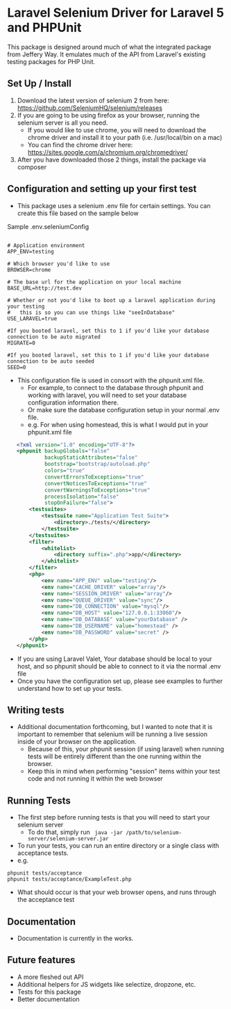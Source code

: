 # Laravel Selenium Driver for Laravel 5 and PHPUnit

This package is designed around much of what the integrated package from Jeffery Way.  It emulates much of the API from Laravel's existing testing packages for PHP Unit.


## Set Up / Install

1. Download the latest version of selenium 2 from here: https://github.com/SeleniumHQ/selenium/releases
2. If you are going to be using firefox as your browser, running the selenium server is all you need.
    * If you would like to use chrome, you will need to download the chrome driver and install it to your path (i.e. /usr/local/bin on a mac)
    * You can find the chrome driver here: https://sites.google.com/a/chromium.org/chromedriver/
3.  After you have downloaded those 2 things, install the package via composer


## Configuration and setting up your first test

 - This package uses a selenium .env file for certain settings.  You can create this file based on the sample below
 
Sample .env.seleniumConfig
```

# Application environment
APP_ENV=testing

# Which browser you'd like to use
BROWSER=chrome 

# The base url for the application on your local machine
BASE_URL=http://test.dev 

# Whether or not you'd like to boot up a laravel application during your testing
#   this is so you can use things like "seeInDatabase"
USE_LARAVEL=true

#If you booted laravel, set this to 1 if you'd like your database connection to be auto migrated
MIGRATE=0

#If you booted laravel, set this to 1 if you'd like your database connection to be auto seeded
SEED=0
```

 - This configuration file is used in consort with the phpunit.xml file.
     - For example, to connect to the database through phpunit and working with laravel, you will need to set your database configuration information there.
     - Or make sure the database configuration setup in your normal .env file.
     - e.g. For when using homestead, this is what I would put in your phpunit.xml file
          
 ```xml
    <?xml version="1.0" encoding="UTF-8"?>
    <phpunit backupGlobals="false"
             backupStaticAttributes="false"
             bootstrap="bootstrap/autoload.php"
             colors="true"
             convertErrorsToExceptions="true"
             convertNoticesToExceptions="true"
             convertWarningsToExceptions="true"
             processIsolation="false"
             stopOnFailure="false">
        <testsuites>
            <testsuite name="Application Test Suite">
                <directory>./tests/</directory>
            </testsuite>
        </testsuites>
        <filter>
            <whitelist>
                <directory suffix=".php">app/</directory>
            </whitelist>
        </filter>
        <php>
            <env name="APP_ENV" value="testing"/>
            <env name="CACHE_DRIVER" value="array"/>
            <env name="SESSION_DRIVER" value="array"/>
            <env name="QUEUE_DRIVER" value="sync"/>
            <env name="DB_CONNECTION" value="mysql"/>
            <env name="DB_HOST" value="127.0.0.1:33060"/>
            <env name="DB_DATABASE" value="yourDatabase" />
            <env name="DB_USERNAME" value="homestead" />
            <env name="DB_PASSWORD" value="secret" />
        </php>
    </phpunit>
 ```
 - If you are using Laravel Valet, Your database should be local to your host, and so phpunit should be able to connect to it via the normal .env file
 - Once you have the configuration set up, please see examples to further understand how to set up your tests.

## Writing tests

 - Additional documentation forthcoming, but I wanted to note that it is important to remember that selenium will be running a live session inside of your browser on the application.
    - Because of this, your phpunit session (if using laravel) when running tests will be entirely different than the one running within the browser.
    - Keep this in mind when performing "session" items within your test code and not running it within the web browser

## Running Tests

 - The first step before running tests is that you will need to start your selenium server
   - To do that, simply run ``` java -jar /path/to/selenium-server/selenium-server.jar```
 - To run your tests, you can run an entire directory or a single class with acceptance tests.
 - e.g.
```
phpunit tests/acceptance
phpunit tests/acceptance/ExampleTest.php
```
 - What should occur is that your web browser opens, and runs through the acceptance test
 
## Documentation
 
 - Documentation is currently in the works.
 
 
 ## Future features
  - A more fleshed out API
  - Additional helpers for JS widgets like selectize, dropzone, etc.
  - Tests for this package
  - Better documentation
  
  